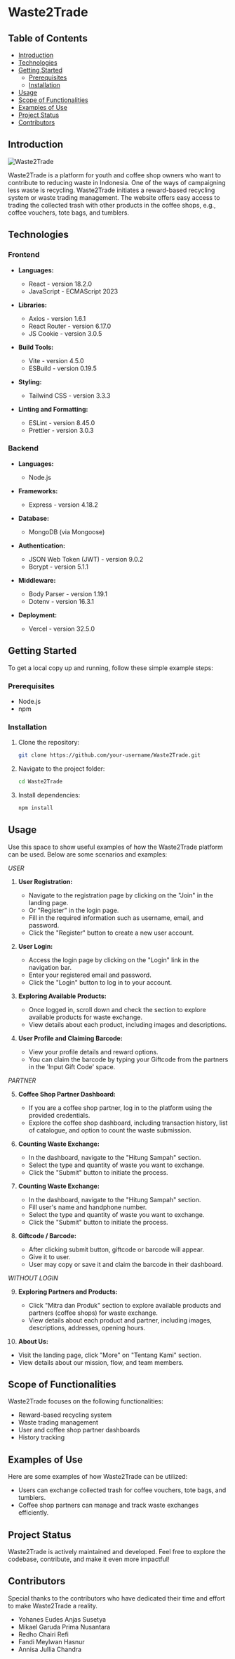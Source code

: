 # Waste2Trade

## Table of Contents
- [Introduction](#introduction)
- [Technologies](#technologies)
- [Getting Started](#getting-started)
  - [Prerequisites](#prerequisites)
  - [Installation](#installation)
- [Usage](#usage)
- [Scope of Functionalities](#scope-of-functionalities)
- [Examples of Use](#examples-of-use)
- [Project Status](#project-status)
- [Contributors](#contributors)

## Introduction

![Waste2Trade](https://github.com/anjasopo/waste2trade/blob/main/Waste2Trade.png?raw=true)

Waste2Trade is a platform for youth and coffee shop owners who want to contribute to reducing waste in Indonesia. One of the ways of campaigning less waste is recycling. Waste2Trade initiates a reward-based recycling system or waste trading management. The website offers easy access to trading the collected trash with other products in the coffee shops, e.g., coffee vouchers, tote bags, and tumblers.

## Technologies

### Frontend

- **Languages:**
  - React - version 18.2.0
  - JavaScript - ECMAScript 2023

- **Libraries:**
  - Axios - version 1.6.1
  - React Router - version 6.17.0
  - JS Cookie - version 3.0.5

- **Build Tools:**
  - Vite - version 4.5.0
  - ESBuild - version 0.19.5

- **Styling:**
  - Tailwind CSS - version 3.3.3

- **Linting and Formatting:**
  - ESLint - version 8.45.0
  - Prettier - version 3.0.3

### Backend

- **Languages:**
  - Node.js

- **Frameworks:**
  - Express - version 4.18.2

- **Database:**
  - MongoDB (via Mongoose)

- **Authentication:**
  - JSON Web Token (JWT) - version 9.0.2
  - Bcrypt - version 5.1.1

- **Middleware:**
  - Body Parser - version 1.19.1
  - Dotenv - version 16.3.1

- **Deployment:**
  - Vercel - version 32.5.0


## Getting Started

To get a local copy up and running, follow these simple example steps:

### Prerequisites

- Node.js
- npm

### Installation

1. Clone the repository:

   ```bash
   git clone https://github.com/your-username/Waste2Trade.git
   ```

2. Navigate to the project folder:

   ```bash
   cd Waste2Trade
   ```

3. Install dependencies:

   ```bash
   npm install
   ```

## Usage

Use this space to show useful examples of how the Waste2Trade platform can be used. Below are some scenarios and examples:

*USER*

1. **User Registration:**
   - Navigate to the registration page by clicking on the "Join" in the landing page.
   - Or "Register" in the login page.
   - Fill in the required information such as username, email, and password.
   - Click the "Register" button to create a new user account.

2. **User Login:**
   - Access the login page by clicking on the "Login" link in the navigation bar.
   - Enter your registered email and password.
   - Click the "Login" button to log in to your account.

3. **Exploring Available Products:**
   - Once logged in, scroll down and check the  section to explore available products for waste exchange.
   - View details about each product, including images and descriptions.

4. **User Profile and Claiming Barcode:**
   - View your profile details and reward options.
   - You can claim the barcode by typing your Giftcode from the partners in the 'Input Gift Code' space.

*PARTNER*

5. **Coffee Shop Partner Dashboard:**
   - If you are a coffee shop partner, log in to the platform using the provided credentials.
   - Explore the coffee shop dashboard, including transaction history, list of catalogue, and option to count the waste submission.
     
6. **Counting Waste Exchange:**
   - In the dashboard, navigate to the "Hitung Sampah" section.
   - Select the type and quantity of waste you want to exchange.
   - Click the "Submit" button to initiate the process.
  
7. **Counting Waste Exchange:**
   - In the dashboard, navigate to the "Hitung Sampah" section.
   - Fill user's name and handphone number.
   - Select the type and quantity of waste you want to exchange.
   - Click the "Submit" button to initiate the process.
  
8. **Giftcode / Barcode:**
   - After clicking submit button, giftcode or barcode will appear.
   - Give it to user.
   - User may copy or save it and claim the barcode in their dashboard.

*WITHOUT LOGIN*
     
9. **Exploring Partners and Products:**
   - Click "Mitra dan Produk" section to explore available products and partners (coffee shops) for waste exchange.
   - View details about each product and partner, including images, descriptions, addresses, opening hours.
     
10. **About Us:**
   - Visit the landing page, click "More" on "Tentang Kami" section.
   - View details about our mission, flow, and team members.

## Scope of Functionalities

Waste2Trade focuses on the following functionalities:

- Reward-based recycling system
- Waste trading management
- User and coffee shop partner dashboards
- History tracking

## Examples of Use

Here are some examples of how Waste2Trade can be utilized:

- Users can exchange collected trash for coffee vouchers, tote bags, and tumblers.
- Coffee shop partners can manage and track waste exchanges efficiently.

## Project Status

Waste2Trade is actively maintained and developed. Feel free to explore the codebase, contribute, and make it even more impactful!

## Contributors

Special thanks to the contributors who have dedicated their time and effort to make Waste2Trade a reality.

- Yohanes Eudes Anjas Susetya
- Mikael Garuda Prima Nusantara
- Redho Chairi Refi
- Fandi Meylwan Hasnur
- Annisa Jullia Chandra



